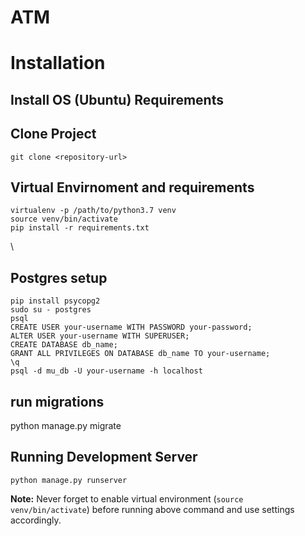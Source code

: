 ATM
=========

# Installation

## Install OS (Ubuntu) Requirements

    
## Clone Project

    git clone <repository-url>

## Virtual Envirnoment and requirements

    virtualenv -p /path/to/python3.7 venv
    source venv/bin/activate
    pip install -r requirements.txt

\
## Postgres setup

    pip install psycopg2
    sudo su - postgres
    psql
    CREATE USER your-username WITH PASSWORD your-password;
    ALTER USER your-username WITH SUPERUSER;
    CREATE DATABASE db_name;
    GRANT ALL PRIVILEGES ON DATABASE db_name TO your-username;
    \q
    psql -d mu_db -U your-username -h localhost


## run migrations
   
   python manage.py migrate

## Running Development Server

    python manage.py runserver

**Note:** Never forget to enable virtual environment (`source venv/bin/activate`) before running above command and use settings accordingly.

